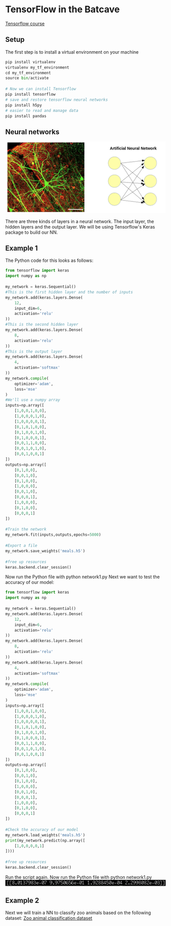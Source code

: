 # TensorFlow in the Batcave
[Tensorflow course](https://code.tutsplus.com/courses/learn-machine-learning-with-google-tensorflow/lessons/setting-up-tensorflow)

## Setup
The first step is to install a virtual environment on your machine

```Python
pip install virtualenv
virtualenv my_tf_environment
cd my_tf_environment
source bin/activate

# Now we can install Tensorflow
pip install tensorflow
# save and restore tensorflow neural networks
pip install h5py
# easier to read and manage data
pip install pandas
```

## Neural networks
![Neural networks](nn.png)

There are three kinds of layers in a neural network. The input layer, the hidden layers and the output layer. We will be using Tensorflow's Keras package to build our NN.


## Example 1
The Python code for this looks as follows:

```Python
from tensorflow import keras
import numpy as np

my_network = keras.Sequential()
#This is the first hidden layer and the number of inputs
my_network.add(keras.layers.Dense(
    12,
    input_dim=6,
    activation='relu'
))
#This is the second hidden layer
my_network.add(keras.layers.Dense(
    8,
    activation='relu'
))
#This is the output layer
my_network.add(keras.layers.Dense(
    4,
    activation='softmax'
))
my_network.compile(
    optimizer='adam',
    loss='mse'
)
#We'll use a numpy array
inputs=np.array([
    [1,0,0,1,0,0],
    [1,0,0,0,1,0],
    [1,0,0,0,0,1],
    [0,1,0,1,0,0],
    [0,1,0,0,1,0],
    [0,1,0,0,0,1],
    [0,0,1,1,0,0],
    [0,0,1,0,1,0],
    [0,0,1,0,0,1]
])
outputs=np.array([
    [0,1,0,0],
    [0,0,1,0],
    [0,1,0,0],
    [1,0,0,0],
    [0,0,1,0],
    [0,0,0,1],
    [1,0,0,0],
    [0,1,0,0],
    [0,0,0,1]
])

#Train the network
my_network.fit(inputs,outputs,epochs=5000)

#Export a file
my_network.save_weights('meals.h5')

#free up resources
keras.backend.clear_session()
```
Now run the Python file with python network1.py
Next we want to test the accuracy of our model:

```Python
from tensorflow import keras
import numpy as np

my_network = keras.Sequential()
my_network.add(keras.layers.Dense(
    12,
    input_dim=6,
    activation='relu'
))
my_network.add(keras.layers.Dense(
    8,
    activation='relu'
))
my_network.add(keras.layers.Dense(
    4,
    activation='softmax'
))
my_network.compile(
    optimizer='adam',
    loss='mse'
)
inputs=np.array([
    [1,0,0,1,0,0],
    [1,0,0,0,1,0],
    [1,0,0,0,0,1],
    [0,1,0,1,0,0],
    [0,1,0,0,1,0],
    [0,1,0,0,0,1],
    [0,0,1,1,0,0],
    [0,0,1,0,1,0],
    [0,0,1,0,0,1]
])
outputs=np.array([
    [0,1,0,0],
    [0,0,1,0],
    [0,1,0,0],
    [1,0,0,0],
    [0,0,1,0],
    [0,0,0,1],
    [1,0,0,0],
    [0,1,0,0],
    [0,0,0,1]
])

#Check the accuracy of our model
my_network.load_weights('meals.h5')
print(my_network.predict(np.array([
    [1,0,0,0,0,1]
])))

#free up resources
keras.backend.clear_session()
```

Run the script again. Now run the Python file with python network1.py
![result from Python network1.py](mealtest.png)

## Example 2
Next we will train a NN to classify zoo animals based on the following dataset: [Zoo animal classification dataset](https://www.kaggle.com/uciml/zoo-animal-classification)